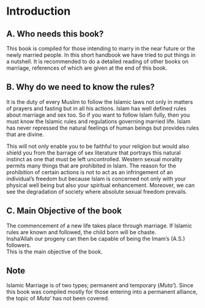 Introduction
============

A. Who needs this book?
-----------------------

This book is compiled for those intending to marry in the near future or
the newly married people. In this short handbook we have tried to put
things in a nutshell. It is recommended to do a detailed reading of
other books on marriage, references of which are given at the end of
this book.

B. Why do we need to know the rules?
------------------------------------

It is the duty of every Muslim to follow the Islamic laws not only in
matters of prayers and fasting but in all his actions. Islam has well
defined rules about marriage and sex too. So if you want to follow Islam
fully, then you must know the Islamic rules and regulations governing
married life. Islam has never repressed the natural feelings of human
beings but provides rules that are divine.

This will not only enable you to be faithful to your religion but would
also shield you from the barrage of sex literature that portrays this
natural instinct as one that must be left uncontrolled. Western sexual
morality permits many things that are prohibited in Islam. The reason
for the prohibition of certain actions is not to act as an infringement
of an individual’s freedom but because Islam is concerned not only with
your physical well being but also your spiritual enhancement. Moreover,
we can see the degradation of society where absolute sexual freedom
prevails.

C. Main Objective of the book
-----------------------------

The commencement of a new life takes place through marriage. If Islamic
rules are known and followed, the child born will be chaste.  
 Insha’Allah our progeny can then be capable of being the Imam’s (A.S.)
followers.  
 This is the main objective of the book.

Note
----

Islamic Marriage is of two types; permanent and temporary (*Muta’*).
Since this book was compiled mostly for those entering into a permanent
alliance, the topic of *Muta’* has not been covered.


